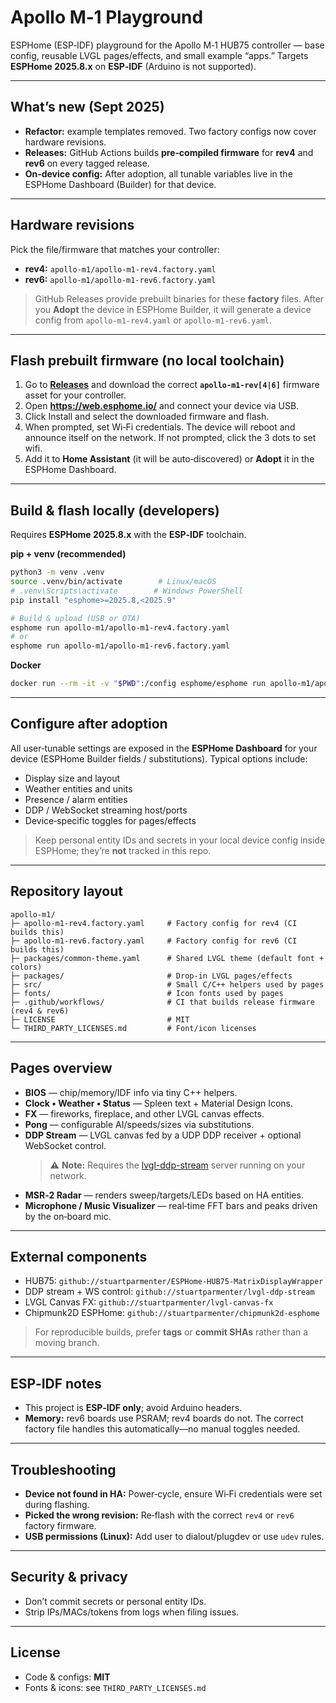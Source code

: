 # Apollo M‑1 Playground

ESPHome (ESP‑IDF) playground for the Apollo M‑1 HUB75 controller — base config, reusable LVGL pages/effects, and small example “apps.” Targets **ESPHome 2025.8.x** on **ESP‑IDF** (Arduino is not supported).

---

## What’s new (Sept 2025)
- **Refactor:** example templates removed. Two factory configs now cover hardware revisions.
- **Releases:** GitHub Actions builds **pre‑compiled firmware** for **rev4** and **rev6** on every tagged release.
- **On‑device config:** After adoption, all tunable variables live in the ESPHome Dashboard (Builder) for that device.

---

## Hardware revisions
Pick the file/firmware that matches your controller:
- **rev4:** `apollo-m1/apollo-m1-rev4.factory.yaml`
- **rev6:** `apollo-m1/apollo-m1-rev6.factory.yaml`

> GitHub Releases provide prebuilt binaries for these **factory** files. After you **Adopt** the device in ESPHome Builder, it will generate a device config from `apollo-m1-rev4.yaml` or `apollo-m1-rev6.yaml`.

---

## Flash prebuilt firmware (no local toolchain)
1. Go to **[Releases](/stuartparmenter/apollo-m1-playground/releases)** and download the correct **`apollo-m1-rev[4|6]`** firmware asset for your controller.
2. Open **https://web.esphome.io/** and connect your device via USB.
3. Click Install and select the downloaded firmware and flash.
4. When prompted, set Wi‑Fi credentials. The device will reboot and announce itself on the network.  If not prompted, click the 3 dots to set wifi.
5. Add it to **Home Assistant** (it will be auto‑discovered) or **Adopt** it in the ESPHome Dashboard.

---

## Build & flash locally (developers)
Requires **ESPHome 2025.8.x** with the **ESP‑IDF** toolchain.

**pip + venv (recommended)**
```bash
python3 -m venv .venv
source .venv/bin/activate        # Linux/macOS
# .venv\Scripts\activate        # Windows PowerShell
pip install "esphome>=2025.8,<2025.9"

# Build & upload (USB or OTA)
esphome run apollo-m1/apollo-m1-rev4.factory.yaml
# or
esphome run apollo-m1/apollo-m1-rev6.factory.yaml
```

**Docker**
```bash
docker run --rm -it -v "$PWD":/config esphome/esphome run apollo-m1/apollo-m1-rev6.factory.yaml
```

---

## Configure after adoption
All user‑tunable settings are exposed in the **ESPHome Dashboard** for your device (ESPHome Builder fields / substitutions). Typical options include:
- Display size and layout
- Weather entities and units
- Presence / alarm entities
- DDP / WebSocket streaming host/ports
- Device‑specific toggles for pages/effects

> Keep personal entity IDs and secrets in your local device config inside ESPHome; they’re **not** tracked in this repo.

---

## Repository layout
```
apollo-m1/
├─ apollo-m1-rev4.factory.yaml     # Factory config for rev4 (CI builds this)
├─ apollo-m1-rev6.factory.yaml     # Factory config for rev6 (CI builds this)
├─ packages/common-theme.yaml      # Shared LVGL theme (default font + colors)
├─ packages/                       # Drop‑in LVGL pages/effects
├─ src/                            # Small C/C++ helpers used by pages
├─ fonts/                          # Icon fonts used by pages
├─ .github/workflows/              # CI that builds release firmware (rev4 & rev6)
├─ LICENSE                         # MIT
└─ THIRD_PARTY_LICENSES.md         # Font/icon licenses
```

---

## Pages overview
- **BIOS** — chip/memory/IDF info via tiny C++ helpers.
- **Clock • Weather • Status** — Spleen text + Material Design Icons.
- **FX** — fireworks, fireplace, and other LVGL canvas effects.
- **Pong** — configurable AI/speeds/sizes via substitutions.
- **DDP Stream** — LVGL canvas fed by a UDP DDP receiver + optional WebSocket control.  
  > ⚠️ **Note:** Requires the [lvgl-ddp-stream](https://github.com/stuartparmenter/lvgl-ddp-stream) server running on your network.
- **MSR‑2 Radar** — renders sweep/targets/LEDs based on HA entities.
- **Microphone / Music Visualizer** — real‑time FFT bars and peaks driven by the on‑board mic.

---

## External components
- HUB75: `github://stuartparmenter/ESPHome-HUB75-MatrixDisplayWrapper`
- DDP stream + WS control: `github://stuartparmenter/lvgl-ddp-stream`
- LVGL Canvas FX: `github://stuartparmenter/lvgl-canvas-fx`
- Chipmunk2D ESPHome: `github://stuartparmenter/chipmunk2d-esphome`

> For reproducible builds, prefer **tags** or **commit SHAs** rather than a moving branch.

---

## ESP‑IDF notes
- This project is **ESP‑IDF only**; avoid Arduino headers.
- **Memory:** rev6 boards use PSRAM; rev4 boards do not. The correct factory file handles this automatically—no manual toggles needed.

---

## Troubleshooting
- **Device not found in HA:** Power‑cycle, ensure Wi‑Fi credentials were set during flashing.
- **Picked the wrong revision:** Re‑flash with the correct `rev4` or `rev6` factory firmware.
- **USB permissions (Linux):** Add user to dialout/plugdev or use `udev` rules.

---

## Security & privacy
- Don’t commit secrets or personal entity IDs.
- Strip IPs/MACs/tokens from logs when filing issues.

---

## License
- Code & configs: **MIT**
- Fonts & icons: see `THIRD_PARTY_LICENSES.md`
